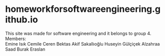 # homeworkforsoftwareengineering.github.io
This site was made for software engineering and it belongs to group 4.
Members:<br>
Emine Isık
Cemile Ceren Bektas
Akif Sakallıoğlu
Huseyin Gülçiçek
Alzahraa Saad
Burak Eraslan
